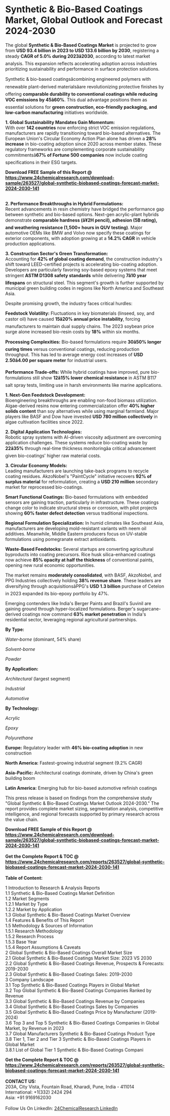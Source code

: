 <h1>Synthetic &amp; Bio-Based Coatings Market, Global Outlook and Forecast 2024-2030</h1><p>The global <strong>Synthetic &amp; Bio-Based Coatings Market</strong> is projected to grow from <strong>USD 93.4 billion in 2023 to USD 133.6 billion by 2030</strong>, registering a steady <strong>CAGR of 5.0% during 2023â2030</strong>, according to latest market analysis. This expansion reflects accelerating adoption across industries prioritizing sustainability and performance in surface protection solutions.</p><p>Synthetic &amp; bio-based coatingsâcombining engineered polymers with renewable plant-derived materialsâare revolutionizing protective finishes by offering <strong>comparable durability to conventional coatings while reducing VOC emissions by 45â60%</strong>. This dual advantage positions them as essential solutions for <strong>green construction, eco-friendly packaging, and low-carbon manufacturing</strong> initiatives worldwide.</p><p><strong>1. Global Sustainability Mandates Gain Momentum:</strong><br>
With over <strong>142 countries</strong> now enforcing strict VOC emission regulations, manufacturers are rapidly transitioning toward bio-based alternatives. The European Union's Circular Economy Action Plan alone has driven a <strong>28% increase</strong> in bio-coating adoption since 2020 across member states. These regulatory frameworks are complementing corporate sustainability commitmentsâ<strong>67% of Fortune 500 companies</strong> now include coating specifications in their ESG targets.</p><div><b>Download FREE Sample of this Report @ 
            <a href="https://www.24chemicalresearch.com/download-sample/263527/global-synthetic-biobased-coatings-forecast-market-2024-2030-141">
            https://www.24chemicalresearch.com/download-sample/263527/global-synthetic-biobased-coatings-forecast-market-2024-2030-141</a></b></div><br><p><strong>2. Performance Breakthroughs in Hybrid Formulations:</strong><br>
Recent advancements in resin chemistry have bridged the performance gap between synthetic and bio-based options. Next-gen acrylic-plant hybrids demonstrate <strong>comparable hardness (â¥2H pencil), adhesion (5B rating), and weathering resistance (1,500+ hours in QUV testing)</strong>. Major automotive OEMs like BMW and Volvo now specify these coatings for exterior components, with adoption growing at a <strong>14.2% CAGR</strong> in vehicle production applications.</p><p><strong>3. Construction Sector's Green Transformation:</strong><br>
Accounting for <strong>42% of global coating demand</strong>, the construction industry's shift toward LEED-certified projects is accelerating bio-coating adoption. Developers are particularly favoring soy-based epoxy systems that meet stringent <strong>ASTM D1308 safety standards</strong> while delivering <strong>7â10 year lifespans</strong> on structural steel. This segment's growth is further supported by municipal green building codes in regions like North America and Southeast Asia.</p><p>Despite promising growth, the industry faces critical hurdles:</p><p><strong>Feedstock Volatility:</strong> Fluctuations in key biomaterials (linseed, soy, and castor oil) have caused <strong>15â20% annual price instability</strong>, forcing manufacturers to maintain dual supply chains. The 2023 soybean price surge alone increased bio-resin costs by <strong>18%</strong> within six months.</p><p><strong>Processing Complexities:</strong> Bio-based formulations require <strong>30â50% longer curing times</strong> versus conventional coatings, reducing production throughput. This has led to average energy cost increases of <strong>USD 2.50â4.00 per square meter</strong> for industrial users.</p><p><strong>Performance Trade-offs:</strong> While hybrid coatings have improved, pure bio-formulations still show <strong>12â15% lower chemical resistance</strong> in ASTM B117 salt spray tests, limiting use in harsh environments like marine applications.</p><p><strong>1. Next-Gen Feedstock Development:</strong><br>
Bioengineering breakthroughs are enabling non-food biomass utilization. Algae-derived resins now entering commercialization offer <strong>40% higher solids content</strong> than soy alternatives while using marginal farmland. Major players like BASF and Dow have invested <strong>USD 780 million collectively</strong> in algae cultivation facilities since 2022.</p><p><strong>2. Digital Application Technologies:</strong><br>
Robotic spray systems with AI-driven viscosity adjustment are overcoming application challenges. These systems reduce bio-coating waste by <strong>22â35%</strong> through real-time thickness monitoringâa critical advancement given bio-coatings' higher raw material costs.</p><p><strong>3. Circular Economy Models:</strong><br>
Leading manufacturers are launching take-back programs to recycle coating residues. AkzoNobel's "PaintCycle" initiative recovers <strong>92% of surplus material</strong> for reformulation, creating a <strong>USD 210 million</strong> secondary market for reprocessed bio-coatings.</p><p><strong>Smart Functional Coatings:</strong> Bio-based formulations with embedded sensors are gaining traction, particularly in infrastructure. These coatings change color to indicate structural stress or corrosion, with pilot projects showing <strong>60% faster defect detection</strong> versus traditional inspections.</p><p><strong>Regional Formulation Specialization:</strong> In humid climates like Southeast Asia, manufacturers are developing mold-resistant variants with neem oil additives. Meanwhile, Middle Eastern producers focus on UV-stable formulations using pomegranate extract antioxidants.</p><p><strong>Waste-Based Feedstocks:</strong> Several startups are converting agricultural byproducts into coating precursors. Rice husk silica-enhanced coatings now achieve <strong>85% opacity at half the thickness</strong> of conventional paints, opening new rural economic opportunities.</p><p>The market remains <strong>moderately consolidated</strong>, with BASF, AkzoNobel, and PPG Industries collectively holding <strong>38% revenue share</strong>. These leaders are diversifying through acquisitionsâPPG's <strong>USD 1.3 billion</strong> purchase of Cetelon in 2023 expanded its bio-epoxy portfolio by 47%.</p><p>Emerging contenders like India's Berger Paints and Brazil's Suvinil are gaining ground through hyper-localized formulations. Berger's sugarcane-derived coatings now command <strong>63% market penetration</strong> in India's residential sector, leveraging regional agricultural partnerships.</p><p><strong>By Type:</strong></p><p><em>Water-borne</em> (dominant, 54% share)</p><p><em>Solvent-borne</em></p><p><em>Powder</em></p><p><strong>By Application:</strong></p><p><em>Architectural</em> (largest segment)</p><p><em>Industrial</em></p><p><em>Automotive</em></p><p><strong>By Technology:</strong></p><p><em>Acrylic</em></p><p><em>Epoxy</em></p><p><em>Polyurethane</em></p><p><strong>Europe:</strong> Regulatory leader with <strong>46% bio-coating adoption</strong> in new construction</p><p><strong>North America:</strong> Fastest-growing industrial segment (9.2% CAGR)</p><p><strong>Asia-Pacific:</strong> Architectural coatings dominate, driven by China's green building boom</p><p><strong>Latin America:</strong> Emerging hub for bio-based automotive refinish coatings</p><p>This press release is based on findings from the comprehensive study "Global Synthetic &amp; Bio-Based Coatings Market Outlook 2024-2030." The report provides complete market sizing, segmentation analysis, competitive intelligence, and regional forecasts supported by primary research across the value chain.</p><div><b>Download FREE Sample of this Report @ 
            <a href="https://www.24chemicalresearch.com/download-sample/263527/global-synthetic-biobased-coatings-forecast-market-2024-2030-141">
            https://www.24chemicalresearch.com/download-sample/263527/global-synthetic-biobased-coatings-forecast-market-2024-2030-141</a></b></div><br><div><b>Get the Complete Report & TOC @ 
            <a href="https://www.24chemicalresearch.com/reports/263527/global-synthetic-biobased-coatings-forecast-market-2024-2030-141">
            https://www.24chemicalresearch.com/reports/263527/global-synthetic-biobased-coatings-forecast-market-2024-2030-141</a></b></div><br>
            <b>Table of Content:</b><p>1 Introduction to Research & Analysis Reports<br />
    1.1 Synthetic & Bio-Based Coatings Market Definition<br />
    1.2 Market Segments<br />
        1.2.1 Market by Type<br />
        1.2.2 Market by Application<br />
    1.3 Global Synthetic & Bio-Based Coatings Market Overview<br />
    1.4 Features & Benefits of This Report<br />
    1.5 Methodology & Sources of Information<br />
        1.5.1 Research Methodology<br />
        1.5.2 Research Process<br />
        1.5.3 Base Year<br />
        1.5.4 Report Assumptions & Caveats<br />
2 Global Synthetic & Bio-Based Coatings Overall Market Size<br />
    2.1 Global Synthetic & Bio-Based Coatings Market Size: 2023 VS 2030<br />
    2.2 Global Synthetic & Bio-Based Coatings Revenue, Prospects & Forecasts: 2019-2030<br />
    2.3 Global Synthetic & Bio-Based Coatings Sales: 2019-2030<br />
3 Company Landscape<br />
    3.1 Top Synthetic & Bio-Based Coatings Players in Global Market<br />
    3.2 Top Global Synthetic & Bio-Based Coatings Companies Ranked by Revenue<br />
    3.3 Global Synthetic & Bio-Based Coatings Revenue by Companies<br />
    3.4 Global Synthetic & Bio-Based Coatings Sales by Companies<br />
    3.5 Global Synthetic & Bio-Based Coatings Price by Manufacturer (2019-2024)<br />
    3.6 Top 3 and Top 5 Synthetic & Bio-Based Coatings Companies in Global Market, by Revenue in 2023<br />
    3.7 Global Manufacturers Synthetic & Bio-Based Coatings Product Type<br />
    3.8 Tier 1, Tier 2 and Tier 3 Synthetic & Bio-Based Coatings Players in Global Market<br />
        3.8.1 List of Global Tier 1 Synthetic & Bio-Based Coatings Compani</p><div><b>Get the Complete Report & TOC @ 
            <a href="https://www.24chemicalresearch.com/reports/263527/global-synthetic-biobased-coatings-forecast-market-2024-2030-141">
            https://www.24chemicalresearch.com/reports/263527/global-synthetic-biobased-coatings-forecast-market-2024-2030-141</a></b></div><br><b>CONTACT US:</b><br>
            203A, City Vista, Fountain Road, Kharadi, Pune, India - 411014<br>
            International: +1(332) 2424 294<br>
            Asia: +91 9169162030 <br><br>
            Follow Us On LinkedIn: <a href="https://www.linkedin.com/company/24chemicalresearch/">24ChemicalResearch LinkedIn</a>